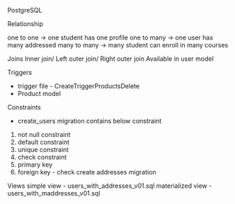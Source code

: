 PostgreSQL

Relationship

one to one ->  one student has one profile
one to many -> one user has many addressed
many to many -> many student can enroll in many courses

Joins 
Inner join/ Left outer join/ Right outer join
Available in user model

Triggers
- trigger file - CreateTriggerProductsDelete
- Product model


Constraints
- create_users migration contains below constraint
1. not null constraint
2. default constraint
3. unique constraint
4. check constraint
5. primary key
6. foreign key - check create addresses migration

Views
simple view - users_with_addresses_v01.sql
materialized view - users_with_maddresses_v01.sql

